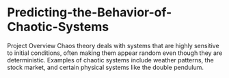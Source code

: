 # Predicting-the-Behavior-of-Chaotic-Systems
Project Overview Chaos theory deals with systems that are highly sensitive to initial conditions, often making them appear random even though they are deterministic. Examples of chaotic systems include weather patterns, the stock market, and certain physical systems like the double pendulum.
